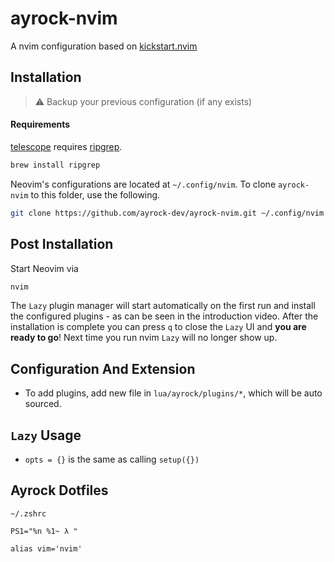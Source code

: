 # ayrock-nvim

A nvim configuration based on [kickstart.nvim](https://github.com/nvim-lua/kickstart.nvim)

## Installation

> ⚠️ Backup your previous configuration (if any exists)

#### Requirements

[telescope](https://github.com/nvim-telescope/telescope.nvim#suggested-dependencies) requires [ripgrep](https://github.com/BurntSushi/ripgrep#installation).

```sh
brew install ripgrep
```

Neovim's configurations are located at `~/.config/nvim`. To clone `ayrock-nvim` to this folder, use the following.

```sh
git clone https://github.com/ayrock-dev/ayrock-nvim.git ~/.config/nvim
```

## Post Installation

Start Neovim via

```sh
nvim
```

The `Lazy` plugin manager will start automatically on the first run and install the configured plugins - as can be seen in the introduction video. After the installation is complete you can press `q` to close the `Lazy` UI and **you are ready to go**! Next time you run nvim `Lazy` will no longer show up.

## Configuration And Extension

- To add plugins, add new file in `lua/ayrock/plugins/*`, which will be auto sourced.

## `Lazy` Usage

- `opts = {}` is the same as calling `setup({})`

## Ayrock Dotfiles

`~/.zshrc`

```
PS1="%n %1~ λ "

alias vim='nvim'
```

